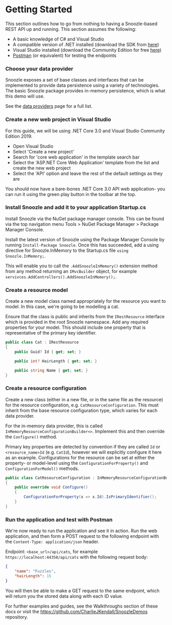 # Getting Started

This section outlines how to go from nothing to having a Snoozle-based REST API up and running. This section assumes the following:

- A basic knowledge of C# and Visual Studio
- A compatible version of .NET installed (download the SDK from [here](https://dotnet.microsoft.com/download))
- Visual Studio installed (download the Community Edition for free [here](https://visualstudio.microsoft.com/downloads/))
- [Postman](https://www.postman.com/downloads/) (or equivalent) for testing the endpoints

### Choose your data provider

Snoozle exposes a set of base classes and interfaces that can be implemented to provide data persistence using a variety of technologies. The basic Snoozle package provides in-memory persistence, which is what this demo will use.

See the [data providers](data-providers.md) page for a full list.

### Create a new web project in Visual Studio

For this guide, we will be using .NET Core 3.0 and Visual Studio Community Edition 2019.

- Open Visual Studio
- Select 'Create a new project'
- Search for 'core web application' in the template search bar
- Select the 'ASP.NET Core Web Application' template from the list and create the new web project
- Select the 'API' option and leave the rest of the default settings as they are

You should now have a bare-bones .NET Core 3.0 API web application- you can run it using the green play button in the toolbar at the top.

### Install Snoozle and add it to your application Startup.cs

Install Snoozle via the NuGet package manager console. This can be found via the top navigation menu Tools > NuGet Package Manager > Package Manager Console.

Install the latest version of Snoozle using the Package Manager Console by running `Install-Package Snoozle`. Once this has succeeded, add a using directive for Snoozle.InMemory to the Startup.cs file `using Snoozle.InMemory;`.

This will enable you to call the `.AddSnoozleInMemory()` extension method from any method returning an `IMvcBuilder` object, for example `servivces.AddControllers().AddSnoozleInMemory();`.

### Create a resource model

Create a new model class named appropriately for the resource you want to model. In this case, we're going to be modelling a cat.

Ensure that the class is public and inherits from the `IRestResource` interface which is provided in the root Snoozle namespace. Add any required properties for your model. This should include one property that is representative of the primary key identifier.

``` cs
public class Cat : IRestResource
{
    public Guid? Id { get; set; }

    public int? HairLength { get; set; }

    public string Name { get; set; }
}
```

### Create a resource configuration 

Create a new class (either in a new file, or in the same file as the resource) for the resource configuration, e.g. `CatResourceConfiguration`. This must inherit from the base resource configuration type, which varies for each data provider.

For the in-memory data provider, this is called `InMemoryResourceConfigurationBuilder<>`. Implement this and then override the `Configure()` method.

Primary key properties are detected by convention if they are called `Id` or `<resource_name>Id` (e.g. `CatId`), however we will explicitly configure it here as an example. Configurations for the resource can be set at either the property- or model-level using the `ConfigurationForProperty()` and `ConfigurationForModel()` methods.

``` cs
public class CatResourceConfiguration : InMemoryResourceConfigurationBuilder<Cat>
{
    public override void Configure()
    {
        ConfigurationForProperty(x => x.Id).IsPrimaryIdentifier();
    }
}
```

### Run the application and test with Postman

We're now ready to run the application and see it in action. Run the web application, and then form a POST request to the following endpoint with the `Content-Type: application/json` header.

Endpoint: `<base_url>/api/cats`, for example `https://localhost:44358/api/cats` with the following request body:

``` json
{
    "name": "Fuzzles",
    "hairLength": 15
}
```

You will then be able to make a GET request to the same endpoint, which will return you the stored data along with each ID value.

For further examples and guides, see the Walkthroughs section of these docs or visit the https://github.com/CharlieJKendall/SnoozleDemos repository.